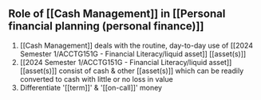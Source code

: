 

## Role of [[Cash Management]] in [[Personal financial planning (personal finance)]]
1. [[Cash Management]] deals with the routine, day-to-day use of [[2024 Semester 1/ACCTG151G - Financial Literacy/liquid asset]] [[asset(s)]]
2. [[2024 Semester 1/ACCTG151G - Financial Literacy/liquid asset]] [[asset(s)]] consist of cash & other [[asset(s)]] which can be readily converted to cash with little or no loss in value
3. Differentiate '[[term]]' & '[[on-call]]' money